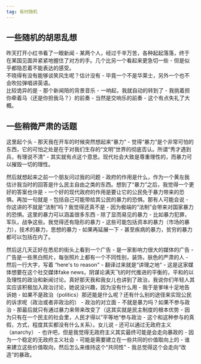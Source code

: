 ```yaml
---
tag: 有时随机
---
```

## 一些随机的胡思乱想

昨天打开小红书看了一眼新闻 - 某两个人，经过千辛万苦，各种起起落落，终于在某国见面并紧紧地握住了对方的手。几个比另一个看起来更急切一些 - 但是似乎都隐忍着不能表达的感受。  
不晓得有没有能够谈笑风生呢？估计没有 - 毕竟一个不是华莱士，另外一个也不会吹拉弹唱讲英语。  
比较诡异的是 - 那个新闻陪的背景音乐 - 一响起，我就自动的转到了 - 我挑着担你牵着马（还是你担我马？）的前奏 - 当然是交响乐的前奏 - 这个有点失礼了大概。

## 一些稍微严肃的话题

这里起个头 - 那天我在开车的时候突然想起来“暴力” - 觉得“暴力”是个非常可怕的东西，它的可怕之处是在于对我们生存的“文明”世界的彻底否认。所谓“秀才遇到兵，有理说不清” - 其实就有点这个意思。现代社会大致是尊重理性的，而暴力可以摧毁一切的理性。

然后就想起来之前一个朋友问过我的问题 - 政府的作用是什么，作为一个黄左我估计我当时的回答是什么民主自由之类的东西。想到了“暴力”之后，我觉得一个更好的答案也许是 - 一个好的现代政府的作用是要让它的公民免于暴力带来的恐惧。再加一句就是 - 包括自己可能带给其公民的暴力的恐惧。那有人可能会说 - 你这讲的不就是“法制”吗？我觉得还真不是 - 因为极端的“法制”会带来对国家暴力的恐惧。这里的暴力可以涵盖很多东西 - 除了显而易见的暴力 - 比如暴力犯罪，军队，战争这些。我觉得还有隐形的暴力 - 这些可能包括资本的暴力（市场的暴力），技术的暴力，思想的暴力 - 如果再延展一下 - 甚至疾病的暴力，贫穷的暴力都可以包括在内了。

然后这几天正好在悉尼的街头上看到一个广告 - 是一家影响力很大的媒体的广告 - 广告是一些黑白照片，每张照片上都有一个不同性别，装饰，肤色的严肃的人 - 然后一行大字，写着 “here's to reason" - 翻译过来就是“讲理之地“ - 这是这家媒体想要在这个社交媒体fake news，阴谋论满天飞的时代推进的平衡的，平和的以及理性的政治和新闻讨论。真好那天我和我女儿也讲到了政治，我说你们年轻人其实应该积极加入政治讨论，她说没兴趣，因为没有什么用 - 我于是爹味十足地告诉她 - 如果不是政治（politics）那还能是什么呢？还有什么别的途径来实现公民的诉求呢（政治或者非政治的） - 政治的对立面 - 不就是暴力吗？如果不参与政治 - 那最后就只有通过暴力来带来改变了（这其实就是民主制度的根本优势 - 因为只有在一个民主的社会里，人民才得以”平等地“参与政治 - 这个和这种参与的真假，方式，程度其实都没有什么关系）。女儿说 - 还可以通过无政府主义（anarchy） - 也许吧，但是我觉得无政府主义其实最终可能是会走向暴政的 - 因为一个稳定的无政府主义社会 - 可能是需要建立在一些共同的价值取向上的 - 谁来建立这些价值取向，然后怎么来维持这个“共同性” - 我总觉得这个会走向“改造”的暴政。